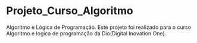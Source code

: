 # Projeto_Curso_Algoritmo

Algoritmo e Lógica de Programação.
Este projeto foi realizado para o curso Algoritmo e logica de programação da Dio(Digital Inovation One).
